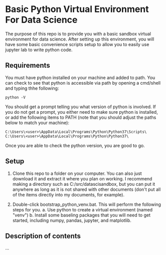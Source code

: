 # Basic Python Virtual Environment For Data Science

The purpose of this repo is to provide you with a basic sandbox virtual environment for data science. After setting up this environment, you will have some basic convenience scripts setup to allow you to easily use jupyter lab to write python code.

## Requirements

You must have python installed on your machine and added to path. You can check to see that python is accessible via path by opening a cmd/shell and typing thhe following:

    python -V

You should get a prompt telling you what version of python is involved. If you do not get a prompt, you either need to make sure python is installed, or add the following items to PATH (note that you should adjust the paths below to match your machine):

    C:\Users\<user>\AppData\Local\Programs\Python\Python37\Scripts\
    C:\Users\<user>\AppData\Local\Programs\Python\Python37\

Once you are able to check the python version, you are good to go.

## Setup

1. Clone this repo to a folder on your computer. You can also just download it and extract it where you plan on working. I recommend making a directory such as C:/src/datascisandbox, but you can put it anywhere as long as it is not shared with other documents (don't put all of the items directly into my documents, for example).

2. Double-click bootstrap_python_venv.bat. This will perform the following steps for you.
    a. Use python to create a virtual environment (named "venv")
    b. Install some baseling packages that you will need to get started, including numpy, pandas, jupyter, and matplotlib.

## Description of contents

...